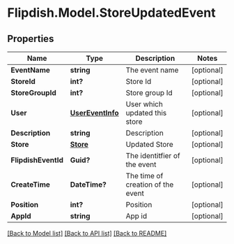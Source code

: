 # Flipdish.Model.StoreUpdatedEvent
## Properties

Name | Type | Description | Notes
------------ | ------------- | ------------- | -------------
**EventName** | **string** | The event name | [optional] 
**StoreId** | **int?** | Store Id | [optional] 
**StoreGroupId** | **int?** | Store group Id | [optional] 
**User** | [**UserEventInfo**](UserEventInfo.md) | User which updated this store | [optional] 
**Description** | **string** | Description | [optional] 
**Store** | [**Store**](Store.md) | Updated Store | [optional] 
**FlipdishEventId** | **Guid?** | The identitfier of the event | [optional] 
**CreateTime** | **DateTime?** | The time of creation of the event | [optional] 
**Position** | **int?** | Position | [optional] 
**AppId** | **string** | App id | [optional] 

[[Back to Model list]](../README.md#documentation-for-models) [[Back to API list]](../README.md#documentation-for-api-endpoints) [[Back to README]](../README.md)

